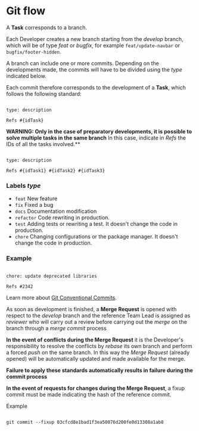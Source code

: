<!-- @format -->

# Git flow

A **Task** corresponds to a branch.

Each Developer creates a new branch starting from the _develop_ branch, which will be of type _feat_ or _bugfix_, for example `feat/update-navbar` or `bugfix/footer-hidden`.

A branch can include one or more commits.
Depending on the developments made, the commits will have to be divided using the _type_ indicated below.

Each commit therefore corresponds to the development of a **Task**, which follows the following standard:

```

type: description

Refs #{idTask}

```

**WARNING: Only in the case of preparatory developments, it is possible to solve multiple tasks in the same branch**
In this case, indicate in _Refs_ the IDs of all the tasks involved.\*\*

```

type: description

Refs #{idTask1} #{idTask2} #{idTask3}

```

### Labels _type_

- `feat` New feature
- `fix` Fixed a bug
- `docs` Documentation modification
- `refactor` Code rewriting in production.
- `test` Adding tests or rewriting a test. It doesn't change the code in production.
- `chore` Changing configurations or the package manager. It doesn't change the code in production.

### Example

```

chore: update deprecated libraries

Refs #2342

```

Learn more about [Git Conventional Commits](https://www.conventionalcommits.org/en/v1.0.0/).

As soon as development is finished, a **Merge Request** is opened with respect to the _develop_ branch and the reference Team Lead is assigned as _reviewer_ who will carry out a review before carrying out the _merge_ on the branch through a _merge commit_ process

**In the event of conflicts during the Merge Request** it is the Developer's responsibility to resolve the conflicts by _rebase_ its own branch and perform a forced _push_ on the same branch. In this way the _Merge Request_ (already opened) will be automatically updated and made available for the merge.

**Failure to apply these standards automatically results in failure during the commit process**

**In the event of requests for changes during the Merge Request**, a fixup commit must be made indicating the hash of the reference commit.

Example

```

git commit --fixup 03cfcd8e1bad1f3ea50076d200fe0d13308a1ab8

```

